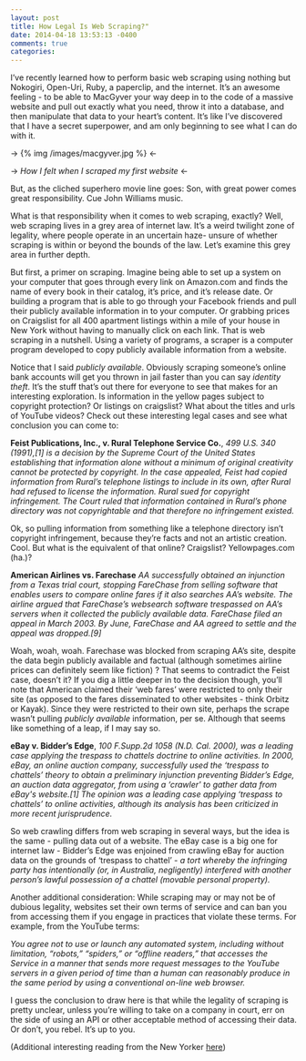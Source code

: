 ```yaml
---
layout: post
title: How Legal Is Web Scraping?"
date: 2014-04-18 13:53:13 -0400
comments: true
categories: 
---
```



I’ve recently learned how to perform basic web scraping using nothing but Nokogiri, Open-Uri, Ruby, a paperclip, and the internet. It’s an awesome feeling - to be able to MacGyver your way deep in to the code of a massive website and pull out exactly what you need, throw it into a database, and then manipulate that data to your heart’s content. It’s like I’ve discovered that I have a secret superpower, and am only beginning to see what I can do with it.

-> {% img /images/macgyver.jpg %} <-

-> *How I felt when I scraped my first website* <-

But, as the cliched superhero movie line goes: Son, with great power comes great responsibility. Cue John Williams music.

What is that responsibility when it comes to web scraping, exactly? Well, web scraping lives in a grey area of internet law. It’s a weird twilight zone of legality, where people operate in an uncertain haze- unsure of whether scraping is within or beyond the bounds of the law. Let’s examine this grey area in further depth.

But first, a primer on scraping. Imagine being able to set up a system on your computer that goes through every link on Amazon.com and finds the name of every book in their catalog, it’s price, and it’s release date. Or building a program that is able to go through your Facebook friends and pull their publicly available information in to your computer. Or grabbing prices on Craigslist for all 400 apartment listings within a mile of your house in New York without having to manually click on each link. That is web scraping in a nutshell. Using a variety of programs, a scraper is a computer program developed to copy publicly available information from a website.

Notice that I said *publicly available*. Obviously scraping someone’s online bank accounts will get you thrown in jail faster than you can say *identity theft*. It’s the stuff that’s out there for everyone to see that makes for an interesting exploration. Is information in the yellow pages subject to copyright protection? Or listings on craigslist? What about the titles and urls of YouTube videos? Check out these interesting legal cases and see what conclusion you can come to:

**Feist Publications, Inc., v. Rural Telephone Service Co.**, *499 U.S. 340 (1991),[1] is a decision by the Supreme Court of the United States establishing that information alone without a minimum of original creativity cannot be protected by copyright. In the case appealed, Feist had copied information from Rural’s telephone listings to include in its own, after Rural had refused to license the information. Rural sued for copyright infringement. The Court ruled that information contained in Rural’s phone directory was not copyrightable and that therefore no infringement existed.*

Ok, so pulling information from something like a telephone directory isn’t copyright infringement, because they’re facts and not an artistic creation. Cool. But what is the equivalent of that online? Craigslist? Yellowpages.com (ha.)?

**American Airlines vs. Farechase**
 *AA successfully obtained an injunction from a Texas trial court, stopping FareChase from selling software that enables users to compare online fares if it also searches AA’s website. The airline argued that FareChase’s websearch software trespassed on AA’s servers when it collected the publicly available data. FareChase filed an appeal in March 2003. By June, FareChase and AA agreed to settle and the appeal was dropped.[9]*

Woah, woah, woah. Farechase was blocked from scraping AA’s site, despite the data begin publicly available and factual (although sometimes airline prices can definitely seem like fiction) ? That seems to contradict the Feist case, doesn’t it? If you dig a little deeper in to the decision though, you’ll note that American claimed their ‘web fares’ were restricted to only their site (as opposed to the fares disseminated to other websites - think Orbitz or Kayak). Since they were restricted to their own site, perhaps the scrape wasn’t pulling *publicly available* information, per se. Although that seems like something of a leap, if I may say so.

**eBay v. Bidder’s Edge**, *100 F.Supp.2d 1058 (N.D. Cal. 2000), was a leading case applying the trespass to chattels doctrine to online activities. In 2000, eBay, an online auction company, successfully used the ‘trespass to chattels’ theory to obtain a preliminary injunction preventing Bidder’s Edge, an auction data aggregator, from using a ‘crawler' to gather data from eBay's website.[1] The opinion was a leading case applying ‘trespass to chattels’ to online activities, although its analysis has been criticized in more recent jurisprudence.*

So web crawling differs from web scraping in several ways, but the idea is the same - pulling data out of  a website. The eBay case is a big one for internet law - Bidder’s Edge was enjoined from crawling eBay for auction data on the grounds of ‘trespass to chattel’ - *a tort whereby the infringing party has intentionally (or, in Australia, negligently) interfered with another person’s lawful possession of a chattel (movable personal property).*

Another additional consideration: While scraping may or may not be of dubious legality, websites set their own terms of service and can ban you from accessing them if you engage in practices that violate these terms. For example, from the YouTube terms:

*You agree not to use or launch any automated system, including without limitation, “robots,” “spiders,” or “offline readers,” that accesses the Service in a manner that sends more request messages to the YouTube servers in a given period of time than a human can reasonably produce in the same period by using a conventional on-line web browser.*

I guess the conclusion to draw here is that while the legality of scraping is pretty unclear, unless you’re willing to take on a company in court, err on the side of using an API or other acceptable method of accessing their data. Or don’t, you rebel. It’s up to you.

(Additional interesting reading from the New Yorker [here](http://www.newyorker.com/online/blogs/elements/2014/02/when-programmers-scrape-by.html))
